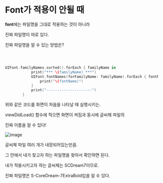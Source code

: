 Font가 적용이 안될 때
===============

**font**에는 파일명을 그대로 적용하는 것이 아니라

진짜 파일명이 따로 있다.

진짜 파일명을 알 수 있는 방법은?

</br>

```swift 

UIFont.familyNames.sorted().forEach { familyName in
            print("*** \(familyName) ***")
            UIFont.fontNames(forFamilyName: familyName).forEach { fontName in
                print("\(fontName)")
            }
            print("---------------------")
        }
```

위와 같은 코드를 화면이 처음을 나타날 때 실행시키는.  

viewDidLoad() 함수에 적으면 화면이 켜짐과 동시에 글씨체 파일의

진짜 이름을 알 수 있다!  

![image](https://github.com/pursWon/won_TIL/assets/99719661/763737a2-4e62-4e3e-8a05-940b2082304c)

글씨체 파일 여러 개가 내장되어있는만큼. 

그 안에서 내가 찾고자 하는 파일명을 찾아서 확인하면 된다.   

내가 적용시키고자 하는 글씨체는 SCDream7이므로.  

진짜 파일명은 S-CoreDream-7ExtraBold임을 알 수 있다.    
